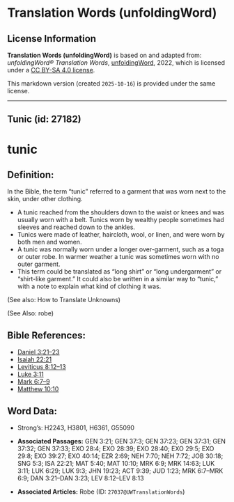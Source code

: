 # Translation Words (unfoldingWord)

## License Information

**Translation Words (unfoldingWord)** is based on and adapted from: _unfoldingWord® Translation Words_, [unfoldingWord](https://unfoldingword.org/utw), 2022, which is licensed under a [CC BY-SA 4.0 license](https://creativecommons.org/licenses/by-sa/4.0/legalcode.en).

This markdown version (created `2025-10-16`) is provided under the same license.



--------------------------------

## Tunic (id: 27182)

tunic
=====

Definition:
-----------

In the Bible, the term “tunic” referred to a garment that was worn next to the skin, under other clothing.

* A tunic reached from the shoulders down to the waist or knees and was usually worn with a belt. Tunics worn by wealthy people sometimes had sleeves and reached down to the ankles.
* Tunics were made of leather, haircloth, wool, or linen, and were worn by both men and women.
* A tunic was normally worn under a longer over\-garment, such as a toga or outer robe. In warmer weather a tunic was sometimes worn with no outer garment.
* This term could be translated as “long shirt” or “long undergarment” or “shirt\-like garment.” It could also be written in a similar way to “tunic,” with a note to explain what kind of clothing it was.

(See also: How to Translate Unknowns)

(See Also: robe)

Bible References:
-----------------

* [Daniel 3:21–23](https://ref.ly/Dan3:21-Dan3:23)
* [Isaiah 22:21](https://ref.ly/Isa22:21)
* [Leviticus 8:12–13](https://ref.ly/Lev8:12-Lev8:13)
* [Luke 3:11](https://ref.ly/Luke3:11)
* [Mark 6:7–9](https://ref.ly/Mark6:7-Mark6:9)
* [Matthew 10:10](https://ref.ly/Matt10:10)

Word Data:
----------

* Strong’s: H2243, H3801, H6361, G55090

* **Associated Passages:** GEN 3:21; GEN 37:3; GEN 37:23; GEN 37:31; GEN 37:32; GEN 37:33; EXO 28:4; EXO 28:39; EXO 28:40; EXO 29:5; EXO 29:8; EXO 39:27; EXO 40:14; EZR 2:69; NEH 7:70; NEH 7:72; JOB 30:18; SNG 5:3; ISA 22:21; MAT 5:40; MAT 10:10; MRK 6:9; MRK 14:63; LUK 3:11; LUK 6:29; LUK 9:3; JHN 19:23; ACT 9:39; JUD 1:23; MRK 6:7–MRK 6:9; DAN 3:21–DAN 3:23; LEV 8:12–LEV 8:13
* **Associated Articles:** Robe (ID: `27037@UWTranslationWords`)

